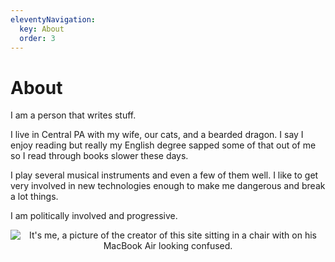 ```yaml
---
eleventyNavigation:
  key: About
  order: 3
---
```

# About

I am a person that writes stuff.

I live in Central PA with my wife, our cats, and a bearded dragon. I say I enjoy reading but really my English degree sapped some of that out of me so I read through books slower these days. 

I play several musical instruments and even a few of them well. I like to get very involved in new technologies enough to make me dangerous and break a lot things. 

I am politically involved and progressive.

<center><img eleventy:widths="450" src="/assets/images/self.png" alt="It's me, a picture of the creator of this site sitting in a chair with on his MacBook Air looking confused."></center>